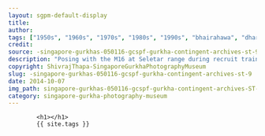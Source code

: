 ```yaml
---
layout: sgpm-default-display
title: 
author: 
tags: ["1950s", "1960s", "1970s", "1980s", "1990s", "bhairahawa", "dharan", "gurkhas", "kathmandu", "nepal", "pokhara", "singapore", "singapore gurkha archive", "singapore gurkha old photographs", "singapore gurkha photography museum", "singapore gurkhas"]
credit: 
source: -singapore-gurkhas-050116-gcspf-gurkha-contingent-archives-st-9
description: "Posing with the M16 at Seletar range during recruit training with a cigarette in his mouth, during break time. Date: 1979."
copyright: ShivrajThapa-SingaporeGurkhaPhotographyMuseum
slug: -singapore-gurkhas-050116-gcspf-gurkha-contingent-archives-st-9
date: 2014-10-07
img_path: singapore-gurkhas-050116-gcspf-gurkha-contingent-archives-ST-9.jpg
category: singapore-gurkha-photography-museum
---
```

	 		

	 		<h1></h1>
	 		{{ site.tags }}
	 		
